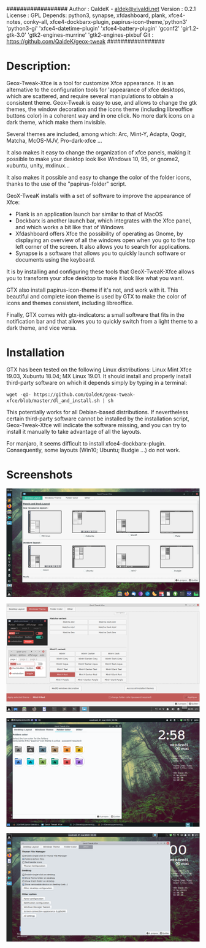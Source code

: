 ##################
Author : QaldeK - aldek@vivaldi.net
Version : 0.2.1
License : GPL
Depends: python3, synapse, xfdashboard, plank, xfce4-notes, conky-all, xfce4-dockbarx-plugin, papirus-icon-theme,'python3' 'python3-gi' 'xfce4-datetime-plugin' 'xfce4-battery-plugin' 'gconf2' 'gir1.2-gtk-3.0' 'gtk2-engines-murrine' 'gtk2-engines-pixbuf
Git : https://github.com/QaldeK/geox-tweak
#################


# Description: 

Geox-Tweak-Xfce is a tool for customize Xfce appearance. It is an alternative to the configuration tools for 'appearance of xfce desktops, which are scattered, and require several manipulations to obtain a consistent theme.
Geox-Tweak is easy to use, and allows to change the gtk themes, the window decoration and the icons theme (including libreoffice buttons color) in a coherent way and in one click. No more dark icons on a dark theme, which make them invisible. 

Several themes are included, among which: Arc, Mint-Y, Adapta, Qogir, Matcha, McOS-MJV, Pro-dark-xfce ...

It also makes it easy to change the organization of xfce panels, making it possible to make your desktop look like Windows 10, 95, or gnome2, xubuntu, unity, mxlinux...

It also makes it possible and easy to change the color of the folder icons, thanks to the use of the "papirus-folder" script.

GeoX-TweaK installs with a set of software to improve the appearance of Xfce:
  - Plank is an application launch bar similar to that of MacOS
- Dockbarx is another launch bar, which integrates with the Xfce panel, and which works a bit like that of Windows
- Xfdashboard offers Xfce the possibility of operating as Gnome, by displaying an overview of all the windows open when you go to the top left corner of the screen. It also allows you to search for applications.
- Synapse is a software that allows you to quickly launch software or documents using the keyboard.

It is by installing and configuring these tools that GeoX-TweaK-Xfce allows you to transform your xfce desktop to make it look like what you want. 

GTX also install papirus-icon-theme if it's not, and work with it. This beautiful and complete icon theme is used by GTX to make the color of icons and themes consistent, including libreoffice.

Finally, GTX comes with gtx-indicators: a small software that fits in the notification bar and that allows you to quickly switch from a light theme to a dark theme, and vice versa.

# Installation

GTX has been tested on the following Linux distributions: Linux Mint Xfce 19.03, Xubuntu 18.04; MX Linux 19.01. It should install and properly install third-party software on which it depends simply by typing in a terminal:


 	wget -qO- https://github.com/QaldeK/geox-tweak-xfce/blob/master/dl_and_install.sh | sh 


This potentially works for all Debian-based distributions. If nevertheless certain third-party software cannot be installed by the installation script, Geox-Tweak-Xfce will indicate the software missing, and you can try to install it manually to take advantage of all the layouts.

For manjaro, it seems difficult to install xfce4-dockbarx-plugin. Consequently, some layouts (Win10; Ubuntu; Budgie ...) do not work.


# Screenshots

![Alt text](geox-tweak/img/screenshots5.png?raw=true "Desktop Layout")

![Alt text](geox-tweak/img/screenshots6.png?raw=true "Windows theme")

![Alt text](geox-tweak/img/screenshots7.png?raw=true "Folders icons")

![Alt text](geox-tweak/img/screenshots8.png?raw=true "Other")
